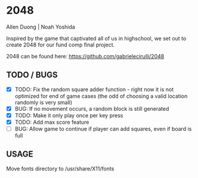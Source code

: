 # 2048 #

Allen Duong | Noah Yoshida

Inspired by the game that captivated all of us in highschool, we set out to
create 2048 for our fund comp final project.

2048 can be found here: https://github.com/gabrielecirulli/2048

TODO / BUGS
---

- [x] TODO: Fix the random square adder function - right now it is not optimized
for end of game cases (the odd of choosing a valid location randomly is very small)
- [x] BUG: If no movement occurs, a random block is still generated
- [x] TODO: Make it only play once per key press
- [x] TODO: Add max score feature
- [ ] BUG: Allow game to continue if player can add squares, even if board is full

USAGE
---

Move fonts directory to /usr/share/X11/fonts
